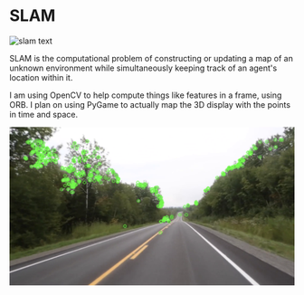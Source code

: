 # SLAM

![slam text](https://t4.ftcdn.net/jpg/02/20/92/05/360_F_220920560_ISLg8RLSiX2liqSZhT97gM275kqh9oYH.jpg)

SLAM is the computational problem of constructing or updating a map of an unknown environment while simultaneously keeping track of an agent's location within it.

I am using OpenCV to help compute things like features in a frame, using ORB. I plan on using PyGame to actually map the 3D display with the points in time and space.

![picture of detecting orbs](./slam-orb.png)

